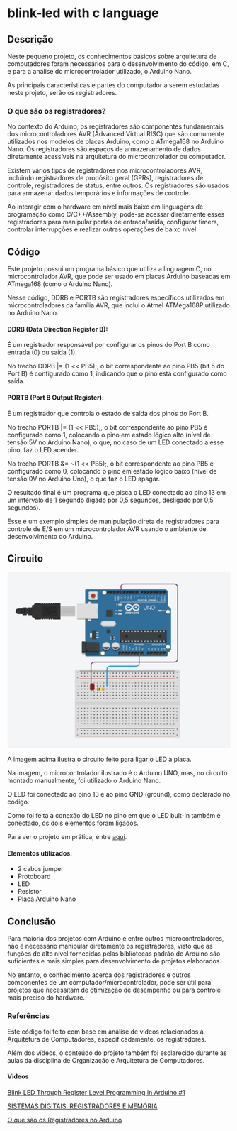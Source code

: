 # blink-led with c language

## Descrição

Neste pequeno projeto, os conhecimentos básicos sobre arquitetura de computadores foram necessários para o desenvolvimento do código, em C, e para a análise do microcontrolador utilizado, o Arduino Nano.

As principais características e partes do computador a serem estudadas neste projeto, serão os registradores.

### O que são os registradores?

No contexto do Arduino, os registradores são componentes fundamentais dos microcontroladores AVR (Advanced Virtual RISC) que são comumente utilizados nos modelos de placas Arduino, como o ATmega168 no Arduino Nano. Os registradores são espaços de armazenamento de dados diretamente acessíveis na arquitetura do microcontrolador ou computador.

Existem vários tipos de registradores nos microcontroladores AVR, incluindo registradores de propósito geral (GPRs), registradores de controle, registradores de status, entre outros. Os registradores são usados para armazenar dados temporários e informações de controle.

Ao interagir com o hardware em nível mais baixo em linguagens de programação como C/C++/Assembly, pode-se acessar diretamente esses registradores para manipular portas de entrada/saída, configurar timers, controlar interrupções e realizar outras operações de baixo nível.

## Código

Este projeto possui um programa básico que utiliza a linguagem C, no microcontrolador AVR, que pode ser usado em placas Arduino baseadas em ATmega168 (como o Arduino Nano).

Nesse código, DDRB e PORTB são registradores específicos utilizados em microcontroladores da família AVR, que inclui o Atmel ATMega168P utilizado no Arduino Nano.

#### DDRB (Data Direction Register B):

É um registrador responsável por configurar os pinos do Port B como entrada (0) ou saída (1).

No trecho DDRB |= (1 << PB5);, o bit correspondente ao pino PB5 (bit 5 do Port B) é configurado como 1, indicando que o pino está configurado como saída.

#### PORTB (Port B Output Register):

É um registrador que controla o estado de saída dos pinos do Port B.

No trecho PORTB |= (1 << PB5);, o bit correspondente ao pino PB5 é configurado como 1, colocando o pino em estado lógico alto (nível de tensão 5V no Arduino Nano), o que, no caso de um LED conectado a esse pino, faz o LED acender.

No trecho PORTB &= ~(1 << PB5);, o bit correspondente ao pino PB5 é configurado como 0, colocando o pino em estado lógico baixo (nível de tensão 0V no Arduino Uno), o que faz o LED apagar.

O resultado final é um programa que pisca o LED conectado ao pino 13 em um intervalo de 1 segundo (ligado por 0,5 segundos, desligado por 0,5 segundos). 

Esse é um exemplo simples de manipulação direta de registradores para controle de E/S em um microcontrolador AVR usando o ambiente de desenvolvimento do Arduino. 

## Circuito

<img src="circuit.png"/>

A imagem acima ilustra o circuito feito para ligar o LED à placa.

Na imagem, o microcontrolador ilustrado é o Arduino UNO, mas, no circuito montado manualmente, foi utilizado o Arduino Nano.

O LED foi conectado ao pino 13 e ao pino GND (ground), como declarado no código.

Como foi feita a conexão do LED no pino em que o LED bult-in também é conectado, os dois elementos foram ligados.

Para ver o projeto em prática, entre <a href="https://drive.google.com/file/d/1tkWVF4WT-O8KCogvRmqjVSquw-wzlUKv/view?usp=sharing">aqui</a>.

#### Elementos utilizados:
- 2 cabos jumper
- Protoboard
- LED
- Resistor
- Placa Arduino Nano

## Conclusão

Para maioria dos projetos com Arduino e entre outros microcontroladores, não é necessário manipular diretamente os registradores, visto que as funções de alto nível fornecidas pelas bibliotecas padrão do Arduino são suficientes e mais simples para desenvolvimento de projetos elaborados.

No entanto, o conhecimento acerca dos registradores e outros componentes de um computador/microcontrolador, pode ser útil para projetos que necessitam de otimização de desempenho ou para controle mais preciso do hardware.

### Referências

Este código foi feito com base em análise de vídeos relacionados a Arquitetura de Computadores, especificadamente, os registradores.

Além dos vídeos, o conteúdo do projeto também foi esclarecido durante as aulas da disciplina de Organização e Arquitetura de Computadores.


#### Videos
<a href="https://youtu.be/iXJGeQNUdpI?si=gtdrWItd7indpYSd">Blink LED Through Register Level Programming in Arduino #1</a>

<a href="https://youtu.be/9Q37tdEj1go?si=1lrTkTiQQZRpow_P">SISTEMAS DIGITAIS: REGISTRADORES E MEMÓRIA</a>

<a href="https://youtu.be/Zc_4NgoJthU?si=9-cMG0fH0TCDFkou">O que são os Registradores no Arduino</a>
